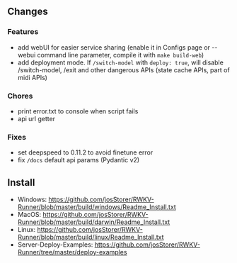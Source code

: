 ## Changes

### Features

- add webUI for easier service sharing (enable it in Configs page or --webui command line parameter, compile it
  with `make
  build-web`)
- add deployment mode. If `/switch-model` with `deploy: true`, will disable /switch-model, /exit and other dangerous
  APIs (state cache APIs, part of midi APIs)

### Chores

- print error.txt to console when script fails
- api url getter

### Fixes

- set deepspeed to 0.11.2 to avoid finetune error
- fix `/docs` default api params (Pydantic v2)

## Install

- Windows: https://github.com/josStorer/RWKV-Runner/blob/master/build/windows/Readme_Install.txt
- MacOS: https://github.com/josStorer/RWKV-Runner/blob/master/build/darwin/Readme_Install.txt
- Linux: https://github.com/josStorer/RWKV-Runner/blob/master/build/linux/Readme_Install.txt
- Server-Deploy-Examples: https://github.com/josStorer/RWKV-Runner/tree/master/deploy-examples
